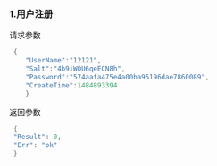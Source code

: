 ### 1.用户注册


   请求参数

   ```go
    {
       "UserName":"12121",
       "Salt":"4b9iWOU6qeECN8h",
       "Password":"574aafa475e4a00ba95196dae7860089",
       "CreateTime":1484893394
       }
   ```

   返回参数

   ```go
    {
    "Result": 0,
    "Err": "ok"
    }
   ```